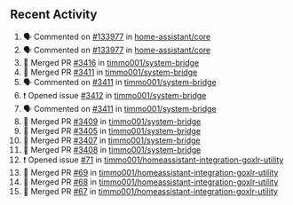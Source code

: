 ## Recent Activity

<!--START_SECTION:activity-->
1. 🗣 Commented on [#133977](https://github.com/home-assistant/core/issues/133977) in [home-assistant/core](https://github.com/home-assistant/core)
2. 🗣 Commented on [#133977](https://github.com/home-assistant/core/issues/133977) in [home-assistant/core](https://github.com/home-assistant/core)
3. 🎉 Merged PR [#3416](https://github.com/timmo001/system-bridge/pull/3416) in [timmo001/system-bridge](https://github.com/timmo001/system-bridge)
4. 🎉 Merged PR [#3411](https://github.com/timmo001/system-bridge/pull/3411) in [timmo001/system-bridge](https://github.com/timmo001/system-bridge)
5. 🗣 Commented on [#3411](https://github.com/timmo001/system-bridge/issues/3411) in [timmo001/system-bridge](https://github.com/timmo001/system-bridge)
6. ❗ Opened issue [#3412](https://github.com/timmo001/system-bridge/issues/3412) in [timmo001/system-bridge](https://github.com/timmo001/system-bridge)
7. 🗣 Commented on [#3411](https://github.com/timmo001/system-bridge/issues/3411) in [timmo001/system-bridge](https://github.com/timmo001/system-bridge)
8. 🎉 Merged PR [#3409](https://github.com/timmo001/system-bridge/pull/3409) in [timmo001/system-bridge](https://github.com/timmo001/system-bridge)
9. 🎉 Merged PR [#3405](https://github.com/timmo001/system-bridge/pull/3405) in [timmo001/system-bridge](https://github.com/timmo001/system-bridge)
10. 🎉 Merged PR [#3407](https://github.com/timmo001/system-bridge/pull/3407) in [timmo001/system-bridge](https://github.com/timmo001/system-bridge)
11. 🎉 Merged PR [#3408](https://github.com/timmo001/system-bridge/pull/3408) in [timmo001/system-bridge](https://github.com/timmo001/system-bridge)
12. ❗ Opened issue [#71](https://github.com/timmo001/homeassistant-integration-goxlr-utility/issues/71) in [timmo001/homeassistant-integration-goxlr-utility](https://github.com/timmo001/homeassistant-integration-goxlr-utility)
13. 🎉 Merged PR [#69](https://github.com/timmo001/homeassistant-integration-goxlr-utility/pull/69) in [timmo001/homeassistant-integration-goxlr-utility](https://github.com/timmo001/homeassistant-integration-goxlr-utility)
14. 🎉 Merged PR [#68](https://github.com/timmo001/homeassistant-integration-goxlr-utility/pull/68) in [timmo001/homeassistant-integration-goxlr-utility](https://github.com/timmo001/homeassistant-integration-goxlr-utility)
15. 🎉 Merged PR [#67](https://github.com/timmo001/homeassistant-integration-goxlr-utility/pull/67) in [timmo001/homeassistant-integration-goxlr-utility](https://github.com/timmo001/homeassistant-integration-goxlr-utility)
<!--END_SECTION:activity-->
